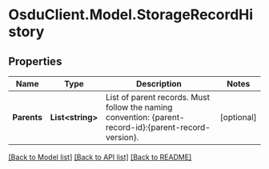 # OsduClient.Model.StorageRecordHistory
## Properties

Name | Type | Description | Notes
------------ | ------------- | ------------- | -------------
**Parents** | **List&lt;string&gt;** | List of parent records. Must follow the naming convention: {parent-record-id}:{parent-record-version}. | [optional] 

[[Back to Model list]](../README.md#documentation-for-models) [[Back to API list]](../README.md#documentation-for-api-endpoints) [[Back to README]](../README.md)


